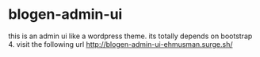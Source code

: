 # blogen-admin-ui
this is an admin ui like a wordpress theme. its totally depends on bootstrap 4.
visit the following url
http://blogen-admin-ui-ehmusman.surge.sh/
